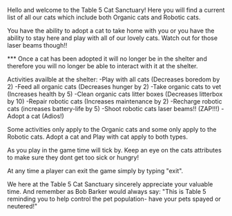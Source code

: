Hello and welcome to the Table 5 Cat Sanctuary!
Here you will find a current list of all our cats which include both Organic cats and Robotic cats.

You have the ability to adopt a cat to take home with you or you have the ability to stay here and play with all of our lovely cats.  Watch out for those laser beams though!! 

*** Once a cat has been adopted it will no longer be in the shelter and therefore you will no longer be able to interact with it at the shelter.  

Activities availble at the shelter:
-Play with all cats (Decreases boredom by 2)
-Feed all organic cats (Decreases hunger by 2)
-Take organic cats to vet (Increases health by 5)
-Clean organic cats litter boxes (Decreases litterbox by 10)
-Repair robotic cats (Increases maintenance by 2)
-Recharge robotic cats (increases battery-life by 5)
-Shoot robotic cats laser beams!! (ZAP!!!)
-Adopt a cat (Adios!)

Some activities only apply to the Organic cats and some only apply to the Robotic cats.  Adopt a cat and Play with cat apply to both types.

As you play in the game time will tick by.  Keep an eye on the cats attributes to make sure they dont get too sick or hungry!

At any time a player can exit the game simply by typing "exit".

We here at the Table 5 Cat Sanctuary sincerely appreciate your valuable time.  And remember as Bob Barker would always say: "This is Table 5 reminding you to help control the pet population- have your pets spayed or neutered!"




